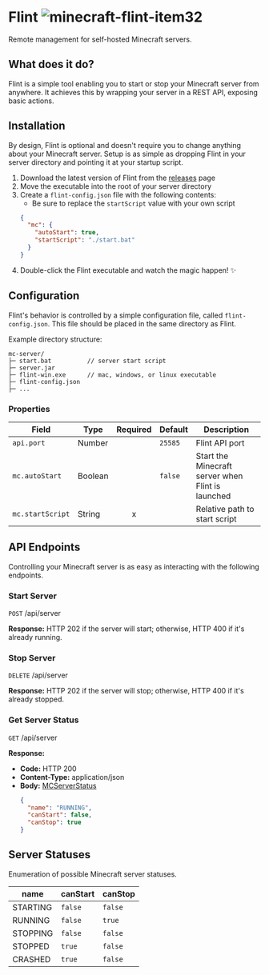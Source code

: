 <!--
 Copyright (C) 2022 Identechal LLC

 This file is part of Flint.

 Flint is free software: you can redistribute it and/or modify
 it under the terms of the GNU General Public License as published by
 the Free Software Foundation, either version 3 of the License, or
 (at your option) any later version.

 Flint is distributed in the hope that it will be useful,
 but WITHOUT ANY WARRANTY; without even the implied warranty of
 MERCHANTABILITY or FITNESS FOR A PARTICULAR PURPOSE.  See the
 GNU General Public License for more details.

 You should have received a copy of the GNU General Public License
 along with Flint.  If not, see <http://www.gnu.org/licenses/>.
-->

<!--
Minecraft Flint Item Icon links
32x32 ![minecraft-flint-item32](https://user-images.githubusercontent.com/29645789/185534483-309ce8d5-3c0d-4eb4-8111-8560f8a62f01.png)
64x64 ![minecraft-flint-item64](https://user-images.githubusercontent.com/29645789/185534153-d958c64e-4698-457f-b66b-17e50c18aa60.png)
160x160 ![minecraft-flint-item](https://user-images.githubusercontent.com/29645789/185534023-a7dfdb99-c2a5-462f-a701-5b45091c1642.png)
-->

# Flint ![minecraft-flint-item32](https://user-images.githubusercontent.com/29645789/185534483-309ce8d5-3c0d-4eb4-8111-8560f8a62f01.png)

Remote management for self-hosted Minecraft servers.

## What does it do?

Flint is a simple tool enabling you to start or stop your Minecraft server from anywhere.
It achieves this by wrapping your server in a REST API, exposing basic actions.

## Installation

By design, Flint is optional and doesn't require you to change anything about your Minecraft server.
Setup is as simple as dropping Flint in your server directory and pointing it at your startup script.

1. Download the latest version of Flint from the [releases](https://github.com/Identechal/flint/releases) page
1. Move the executable into the root of your server directory
1. Create a `flint-config.json` file with the following contents:
   - Be sure to replace the `startScript` value with your own script
   ```json
   {
     "mc": {
       "autoStart": true,
       "startScript": "./start.bat"
     }
   }
   ```
1. Double-click the Flint executable and watch the magic happen! :sparkles:

## Configuration

Flint's behavior is controlled by a simple configuration file, called `flint-config.json`.
This file should be placed in the same directory as Flint.

Example directory structure:

```
mc-server/
├─ start.bat          // server start script
├─ server.jar
├─ flint-win.exe      // mac, windows, or linux executable
├─ flint-config.json
├─ ...
```

### Properties

| Field            | Type    | Required | Default | Description                                       |
|------------------|---------|:--------:|---------|---------------------------------------------------|
| `api.port`       | Number  |          | `25585` | Flint API port                                    |
| `mc.autoStart`   | Boolean |          | `false` | Start the Minecraft server when Flint is launched |
| `mc.startScript` | String  | x        |         | Relative path to start script                     |

## API Endpoints

Controlling your Minecraft server is as easy as interacting with the following endpoints.

### Start Server

`POST` /api/server

**Response:** HTTP 202 if the server will start; otherwise, HTTP 400 if it's already running.

### Stop Server

`DELETE` /api/server

**Response:** HTTP 202 if the server will stop; otherwise, HTTP 400 if it's already stopped.

### Get Server Status

`GET` /api/server

**Response:**
- **Code:** HTTP 200
- **Content-Type:** application/json
- **Body:** [MCServerStatus](#server-statuses)
  ```json
  {
    "name": "RUNNING", 
    "canStart": false,
    "canStop": true
  }
  ```

## Server Statuses

Enumeration of possible Minecraft server statuses.

| name     | canStart | canStop |
|----------|----------|---------|
| STARTING | `false`  | `false` |
| RUNNING  | `false`  | `true`  |
| STOPPING | `false`  | `false` |
| STOPPED  | `true`   | `false` |
| CRASHED  | `true`   | `false` |
